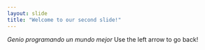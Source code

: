 ```yaml
---
layout: slide
title: "Welcome to our second slide!"
---
```

*Genio programando un mundo mejor*
Use the left arrow to go back! 
